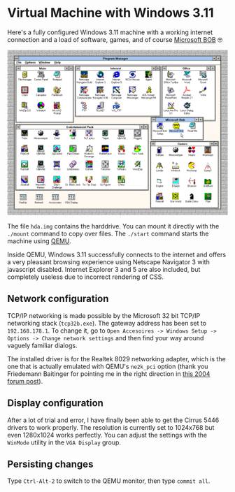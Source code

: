 Virtual Machine with Windows 3.11
=================================

Here's a fully configured Windows 3.11 machine with a working internet
connection and a load of software, games, and of course [Microsoft
BOB](https://en.wikipedia.org/wiki/Microsoft_Bob) 🤓

![Screenshot of Windows 3.11](https://raw.githubusercontent.com/rtts/win311/main/screenshot.png)

The file `hda.img` contains the harddrive. You can mount it directly
with the `./mount` command to copy over files. The `./start` command
starts the machine using [QEMU](https://www.qemu.org/).

Inside QEMU, Windows 3.11 successfully connects to the internet and
offers a very pleasant browsing experience using Netscape Navigator 3
with javascript disabled. Internet Explorer 3 and 5 are also included,
but completely useless due to incorrect rendering of CSS.


Network configuration
---------------------

TCP/IP networking is made possible by the Microsoft 32 bit TCP/IP
networking stack (`tcp32b.exe`). The gateway address has been set to
`192.168.178.1`. To change it, go to `Open Accesoires -> Windows Setup
-> Options -> Change network settings` and then find your way around
vaguely familiar dialogs.

The installed driver is for the Realtek 8029 networking adapter, which
is the one that is actually emulated with QEMU's `ne2k_pci` option
(thank you Friedemann Baitinger for pointing me in the right direction
in [this 2004 forum post](https://lists.gnu.org/archive/html/qemu-devel/2004-12/msg00296.html)).


Display configuration
----------------------

After a lot of trial and error, I have finally been able to get the
Cirrus 5446 drivers to work properly. The resolution is currently set
to 1024x768 but even 1280x1024 works perfectly. You can adjust the
settings with the `WinMode` utility in the `VGA Display` group.


Persisting changes
------------------

Type `Ctrl-Alt-2` to switch to the QEMU monitor, then type `commit all`.
